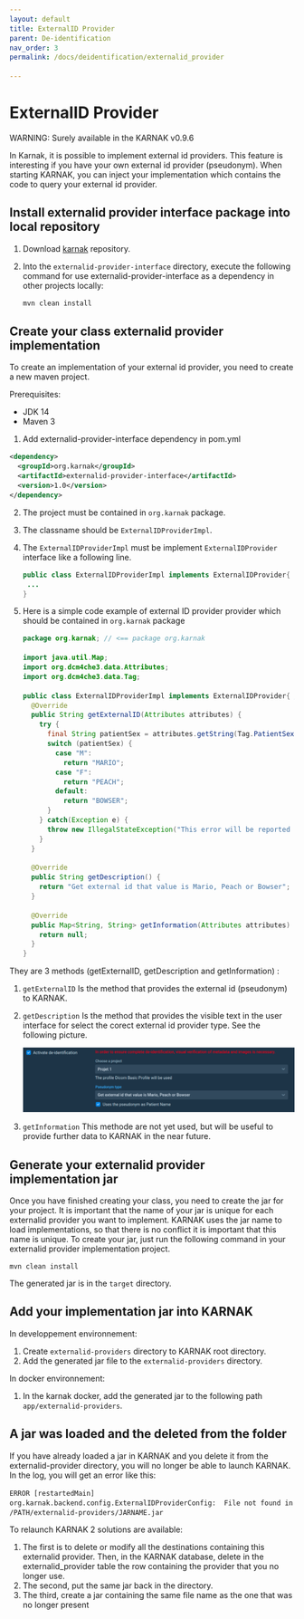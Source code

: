 ```yaml
---
layout: default
title: ExternalID Provider
parent: De-identification
nav_order: 3
permalink: /docs/deidentification/externalid_provider

---
```


# ExternalID Provider 

WARNING: Surely available in the KARNAK v0.9.6

In Karnak, it is possible to implement external id providers. This feature is interesting if you have your own external id provider (pseudonym). When starting KARNAK, you can inject your implementation which contains the code to query your external id provider.

## Install externalid provider interface package into local repository 

1. Download [karnak](https://github.com/OsiriX-Foundation/karnak-docker) repository.

2. Into the `externalid-provider-interface` directory, execute the following command for use externalid-provider-interface as a dependency in other projects locally: 

   ```bash
   mvn clean install
   ```


## Create your class externalid provider implementation

To create an implementation of your external id provider, you need to create a new maven project.

Prerequisites:

- JDK 14
- Maven 3

1. Add externalid-provider-interface dependency in pom.yml

```xml
<dependency>
  <groupId>org.karnak</groupId>
  <artifactId>externalid-provider-interface</artifactId>
  <version>1.0</version>
</dependency>
```

2. The project must be contained in `org.karnak` package.

3. The classname should be `ExternalIDProviderImpl`.

4. The `ExternalIDProviderImpl` must be implement `ExternalIDProvider` interface like a following line.

   ```java
   public class ExternalIDProviderImpl implements ExternalIDProvider{
   	...
   }
   ```

5. Here is a simple code example of external ID provider provider which should be contained in `org.karnak` package

   ```java
   package org.karnak; // <== package org.karnak
   
   import java.util.Map;
   import org.dcm4che3.data.Attributes;
   import org.dcm4che3.data.Tag;
   
   public class ExternalIDProviderImpl implements ExternalIDProvider{ // <== Classname ExternalIDProviderImpl
     @Override
     public String getExternalID(Attributes attributes) {
       try {
         final String patientSex = attributes.getString(Tag.PatientSex);
         switch (patientSex) {
           case "M":
             return "MARIO";
           case "F":
             return "PEACH";
           default:
             return "BOWSER";
         }
       } catch(Exception e) {
         throw new IllegalStateException("This error will be reported to KARNAK");
       }
     }
   
     @Override
     public String getDescription() {
       return "Get external id that value is Mario, Peach or Bowser";
     }
   
     @Override
     public Map<String, String> getInformation(Attributes attributes) {
       return null;
     }
   }
   ```

They are 3 methods (getExternalID, getDescription and getInformation) :

1. `getExternalID` Is the method that provides the external id (pseudonym) to KARNAK.

2. `getDescription` Is the method that provides the visible text in the user interface for select the corect external id provider type. See the following picture. 

   ![ExtidListBox Exemple](resources/externalid-provider_deident_extidlist.png)

3. `getInformation` This methode are not yet used, but will be useful to provide further data to KARNAK in the near future.

## Generate your externalid provider implementation jar

Once you have finished creating your class, you need to create the jar for your project. It is important that the name of your jar is unique for each externalid provider you want to implement. KARNAK uses the jar name to load implementations, so that there is no conflict it is important that this name is unique. To create your jar, just run the following command in your externalid provider implementation project.

```
mvn clean install
```

The generated jar is in the `target` directory.

## Add your implementation jar into KARNAK

In developpement environnement:

1. Create `externalid-providers` directory to KARNAK root directory. 
2. Add the generated jar file to the `externalid-providers` directory.

In docker environnement:

1. In the karnak docker, add the generated jar to the following path `app/externalid-providers`.

## A jar was loaded and the deleted from the folder

If you have already loaded a jar in KARNAK and you delete it from the externalid-provider directory, you will no longer be able to launch KARNAK. In the log, you will get an error like this:

 `ERROR [restartedMain] org.karnak.backend.config.ExternalIDProviderConfig:  File not found in /PATH/externalid-providers/JARNAME.jar` 

To relaunch KARNAK 2 solutions are available: 

1. The first is to delete or modify all the destinations containing this externalid provider. Then, in the KARNAK database, delete in the externalid_provider table the row containing the provider that you no longer use.
2. The second, put the same jar back in the directory.
3. The third, create a jar containing the same file name as the one that was no longer present
